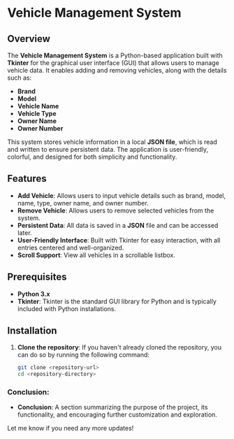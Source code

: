 # Vehicle Management System

## Overview
The **Vehicle Management System** is a Python-based application built with **Tkinter** for the graphical user interface (GUI) that allows users to manage vehicle data. It enables adding and removing vehicles, along with the details such as:

- **Brand**
- **Model**
- **Vehicle Name**
- **Vehicle Type**
- **Owner Name**
- **Owner Number**

This system stores vehicle information in a local **JSON file**, which is read and written to ensure persistent data. The application is user-friendly, colorful, and designed for both simplicity and functionality.

## Features
- **Add Vehicle**: Allows users to input vehicle details such as brand, model, name, type, owner name, and owner number.
- **Remove Vehicle**: Allows users to remove selected vehicles from the system.
- **Persistent Data**: All data is saved in a **JSON** file and can be accessed later.
- **User-Friendly Interface**: Built with Tkinter for easy interaction, with all entries centered and well-organized.
- **Scroll Support**: View all vehicles in a scrollable listbox.

## Prerequisites
- **Python 3.x**
- **Tkinter**: Tkinter is the standard GUI library for Python and is typically included with Python installations.

## Installation

1. **Clone the repository**:
   If you haven't already cloned the repository, you can do so by running the following command:
   ```bash
   git clone <repository-url>
   cd <repository-directory>


### Conclusion:
- **Conclusion**: A section summarizing the purpose of the project, its functionality, and encouraging further customization and exploration.

Let me know if you need any more updates!
